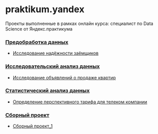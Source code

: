 # praktikum.yandex
Проекты выполненные в рамках онлайн курса: специалист по Data Science от Яндекс.практикума


### [Предобработка данных](/Customers%20Reliability%20Survey/)
* [Исследование надёжности заёмщиков](/Customers%20Reliability%20Survey/Pet_Project_1.ipynb)

### [Исследовательский анализ данных](/Survey%20of%20apartment%20advertisements/)
* [Исследование объявлений о продаже квартир](/Survey%20of%20apartment%20advertisements/Pet_project_2.ipynb)

### [Статистический анализ данных](/Statistical%20Data%20Analysis)
* [Определение перспективного тарифа для телеком компании](/Statistical%20Data%20Analysis/Pet_Project_3.ipynb)

### [Сборный проект](/Head_P1)
* [Сборный проект_1](/Head_P1/Head_project_1.ipynb)
